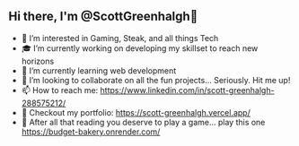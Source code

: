 ## Hi there, I'm @ScottGreenhalgh👋

<!--
**ScottGreenhalgh/ScottGreenhalgh** is a ✨ _special_ ✨ repository because its `README.md` (this file) appears on your GitHub profile.

Here are some ideas to get you started:

- 🔭 I’m currently working on ...
- 🌱 I’m currently learning ...
- 👯 I’m looking to collaborate on ...
- 🤔 I’m looking for help with ...
- 💬 Ask me about ...
- 📫 How to reach me: ...
- 😄 Pronouns: ...
- ⚡ Fun fact: ...
-->

- 👀 I’m interested in Gaming, Steak, and all things Tech
- 🎓 I’m currently working on developing my skillset to reach new horizons 
- 🌱 I’m currently learning web development
- 💞️ I’m looking to collaborate on all the fun projects... Seriously. Hit me up!
- 📫 How to reach me: https://www.linkedin.com/in/scott-greenhalgh-288575212/
- 🤙 Checkout my portfolio: https://scott-greenhalgh.vercel.app/
- 🎲 After all that reading you deserve to play a game... play this one https://budget-bakery.onrender.com/
